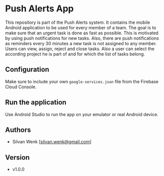 # Push Alerts App
This repository is part of the Push Alerts system. It contains the mobile Android application to be used for every member of a team. 
The goal is to make sure that an urgent task is done as fast as possible. This is motivated by using push notifications for new tasks. 
Also, there are push notifications as reminders every 30 minutes a new task is not assigned to any member. Users can view, assign, reject and close tasks. 
Also a user can select the according project he is part of and for which the list of tasks belong.

## Configuration
Make sure to include your own `google-services.json` file from the Firebase Cloud Console.

## Run the application
Use Android Studio to run the app on your emulator or real Android device.

## Authors
- Silvan Wenk [silvan.wenk@gmail.com]

## Version
- v1.0.0